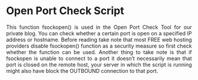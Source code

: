 # Open Port Check Script

<p align="justify">This function fsockopen() is used in the Open Port Check Tool for our private blog. You can check whether a certain port is open on a specified IP address or hostname. Before reading take note that most FREE web hosting providers disable fsockopen() function as a security measure so first check whether the function can be used. Another thing to take note is that if fsockopen is unable to connect to a port it doesn’t necessarily mean that port is closed on the remote host, your server in which the script is running might also have block the OUTBOUND connection to that port.</p>
